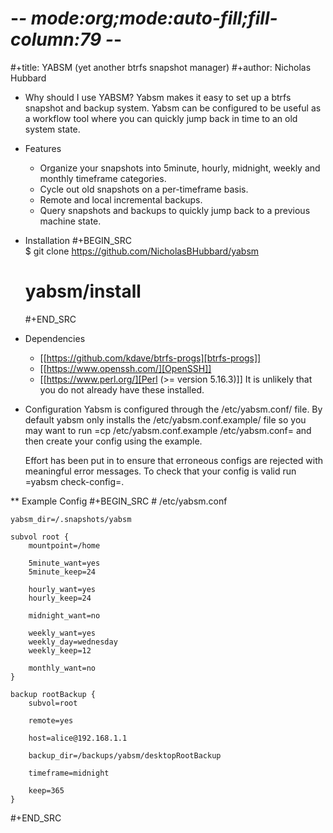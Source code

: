 # -*- mode:org;mode:auto-fill;fill-column:79 -*-
#+title: YABSM (yet another btrfs snapshot manager)
#+author: Nicholas Hubbard

* Why should I use YABSM?
  Yabsm makes it easy to set up a btrfs snapshot and backup system. Yabsm
  can be configured to be useful as a workflow tool where you can quickly
  jump back in time to an old system state.

* Features
  + Organize your snapshots into 5minute, hourly, midnight, weekly and monthly
    timeframe categories.
  + Cycle out old snapshots on a per-timeframe basis.
  + Remote and local incremental backups.
  + Query snapshots and backups to quickly jump back to a previous machine state.

* Installation
  #+BEGIN_SRC  
  $ git clone https://github.com/NicholasBHubbard/yabsm
  # yabsm/install
  #+END_SRC  
* Dependencies
  + [[https://github.com/kdave/btrfs-progs][btrfs-progs]]
  + [[https://www.openssh.com/][OpenSSH]]
  + [[https://www.perl.org/][Perl (>= version 5.16.3)]]
It is unlikely that you do not already have these installed.

* Configuration
  Yabsm is configured through the /etc/yabsm.conf/ file. By default yabsm only
  installs the /etc/yabsm.conf.example/ file so you may want to run =cp
  /etc/yabsm.conf.example /etc/yabsm.conf= and then create your config using
  the example.
  
  Effort has been put in to ensure that erroneous configs are rejected with
  meaningful error messages. To check that your config is valid run 
  =yabsm check-config=.

** Example Config
#+BEGIN_SRC 
    # /etc/yabsm.conf

    yabsm_dir=/.snapshots/yabsm

    subvol root {
        mountpoint=/home

        5minute_want=yes
        5minute_keep=24

        hourly_want=yes
        hourly_keep=24

        midnight_want=no

        weekly_want=yes
        weekly_day=wednesday
        weekly_keep=12

        monthly_want=no
    }

    backup rootBackup {
        subvol=root

        remote=yes

        host=alice@192.168.1.1

        backup_dir=/backups/yabsm/desktopRootBackup

        timeframe=midnight

        keep=365
    }
#+END_SRC 
  
    
